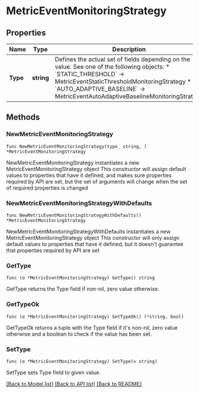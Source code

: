 # MetricEventMonitoringStrategy

## Properties

Name | Type | Description | Notes
------------ | ------------- | ------------- | -------------
**Type** | **string** | Defines the actual set of fields depending on the value. See one of the following objects:   * &#x60;STATIC_THRESHOLD&#x60; -&gt; MetricEventStaticThresholdMonitoringStrategy  * &#x60;AUTO_ADAPTIVE_BASELINE&#x60; -&gt; MetricEventAutoAdaptiveBaselineMonitoringStrategy   | 

## Methods

### NewMetricEventMonitoringStrategy

`func NewMetricEventMonitoringStrategy(type_ string, ) *MetricEventMonitoringStrategy`

NewMetricEventMonitoringStrategy instantiates a new MetricEventMonitoringStrategy object
This constructor will assign default values to properties that have it defined,
and makes sure properties required by API are set, but the set of arguments
will change when the set of required properties is changed

### NewMetricEventMonitoringStrategyWithDefaults

`func NewMetricEventMonitoringStrategyWithDefaults() *MetricEventMonitoringStrategy`

NewMetricEventMonitoringStrategyWithDefaults instantiates a new MetricEventMonitoringStrategy object
This constructor will only assign default values to properties that have it defined,
but it doesn't guarantee that properties required by API are set

### GetType

`func (o *MetricEventMonitoringStrategy) GetType() string`

GetType returns the Type field if non-nil, zero value otherwise.

### GetTypeOk

`func (o *MetricEventMonitoringStrategy) GetTypeOk() (*string, bool)`

GetTypeOk returns a tuple with the Type field if it's non-nil, zero value otherwise
and a boolean to check if the value has been set.

### SetType

`func (o *MetricEventMonitoringStrategy) SetType(v string)`

SetType sets Type field to given value.



[[Back to Model list]](../README.md#documentation-for-models) [[Back to API list]](../README.md#documentation-for-api-endpoints) [[Back to README]](../README.md)


